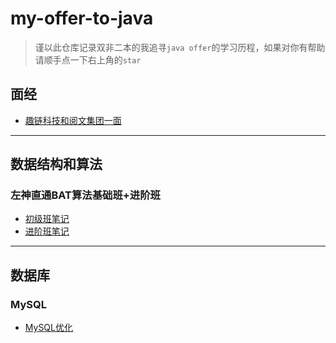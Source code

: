 # my-offer-to-java

> 谨以此仓库记录双非二本的我追寻`java offer`的学习历程，如果对你有帮助请顺手点一下右上角的`star`

## 面经

- [趣链科技和阅文集团一面](http://www.zhenganwen.top/f6cb024f.html)

-----------

## 数据结构和算法

### 左神直通BAT算法基础班+进阶班

- [初级班笔记](http://www.zhenganwen.top/62859a9a.html)
- [进阶班笔记](http://www.zhenganwen.top/19e411e9.html)

------------------

## 数据库

### MySQL

- [MySQL优化](http://www.zhenganwen.top/62645e84.html)